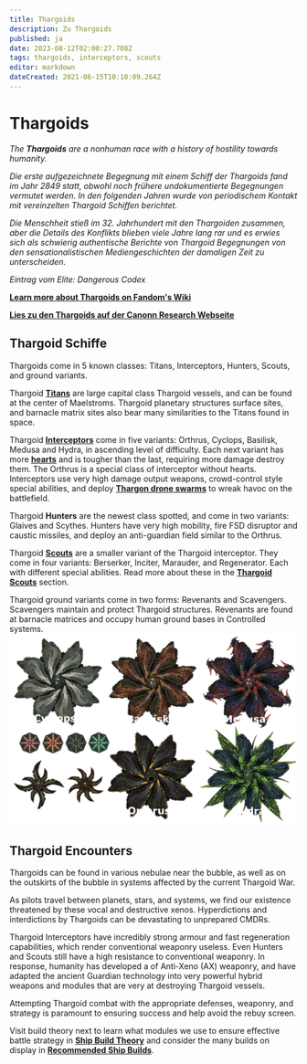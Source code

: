 ```yaml
---
title: Thargoids
description: Zu Thargoids
published: ja
date: 2023-08-12T02:00:27.708Z
tags: thargoids, interceptors, scouts
editor: markdown
dateCreated: 2021-06-15T10:10:09.264Z
---
```


# Thargoids

*The **Thargoids** are a nonhuman race with a history of hostility towards humanity.*

*Die erste aufgezeichnete Begegnung mit einem Schiff der Thargoids fand im Jahr 2849 statt, obwohl noch frühere undokumentierte Begegnungen vermutet werden. In den folgenden Jahren wurde von periodischem Kontakt mit vereinzelten Thargoid Schiffen berichtet.*

*Die Menschheit stieß im 32. Jahrhundert mit den Thargoiden zusammen, aber die Details des Konflikts blieben viele Jahre lang rar und es erwies sich als schwierig authentische Berichte von Thargoid Begegnungen von den sensationalistischen Mediengeschichten der damaligen Zeit zu unterscheiden.*

*Eintrag vom Elite: Dangerous Codex*

[**Learn more about Thargoids on Fandom's Wiki**](https://elite-dangerous.fandom.com/wiki/Thargoid)

[**Lies zu den Thargoids auf der Canonn Research Webseite**](https://canonn.science/codex/xeno-technology/)

## Thargoid Schiffe

Thargoids come in 5 known classes: Titans, Interceptors, Hunters, Scouts, and ground variants.

Thargoid [**Titans**](/en/Maelstrom) are large capital class Thargoid vessels, and can be found at the center of Maelstroms. Thargoid planetary structures surface sites, and barnacle matrix sites also bear many similarities to the Titans found in space.

Thargoid [**Interceptors**](/en/interceptors) come in five variants: Orthrus, Cyclops, Basilisk, Medusa and Hydra, in ascending level of difficulty. Each next variant has more [**hearts**](/en/hearts) and is tougher than the last, requiring more damage destroy them. The Orthrus is a special class of interceptor without hearts. Interceptors use very high damage output weapons, crowd-control style special abilities, and deploy [**Thargon drone swarms**](/en/thargon-swarms) to wreak havoc on the battlefield.

Thargoid **Hunters** are the newest class spotted, and come in two variants: Glaives and Scythes. Hunters have very high mobility, fire FSD disruptor and caustic missiles, and deploy an anti-guardian field similar to the Orthrus.

Thargoid [**Scouts**](/en/scouts) are a smaller variant of the Thargoid interceptor. They come in four variants: Berserker, Inciter, Marauder, and Regenerator. Each with different special abilities. Read more about these in the [**Thargoid Scouts**](/en/scouts) section.

Thargoid ground variants come in two forms: Revenants and Scavengers. Scavengers maintain and protect Thargoid structures. Revenants are found at barnacle matrices and occupy human ground bases in Controlled systems. ![thargoid_combatants.png](/img/thargoid_combatants.png)

## Thargoid Encounters

Thargoids can be found in various nebulae near the bubble, as well as on the outskirts of the bubble in systems affected by the current Thargoid War.

As pilots travel between planets, stars, and systems, we find our existence threatened by these vocal and destructive xenos. Hyperdictions and interdictions by Thargoids can be devastating to unprepared CMDRs.

Thargoid Interceptors have incredibly strong armour and fast regeneration capabilities, which render conventional weaponry useless. Even Hunters and Scouts still have a high resistance to conventional weaponry. In response, humanity has developed a of Anti-Xeno (AX) weaponry, and have adapted the ancient Guardian technology into very powerful hybrid weapons and modules that are very at destroying Thargoid vessels.

Attempting Thargoid combat with the appropriate defenses, weaponry, and strategy is paramount to ensuring success and help avoid the rebuy screen.

Visit build theory next to learn what modules we use to ensure effective battle strategy in [**Ship Build Theory**](/en/shipbuildtheory) and consider the many builds on display in [**Recommended Ship Builds**](/en/builds).
